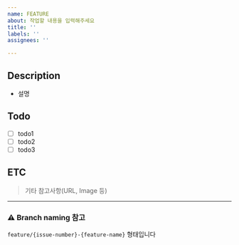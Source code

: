 ```yaml
---
name: FEATURE
about: 작업할 내용을 입력해주세요
title: ''
labels: ''
assignees: ''

---
```


## Description

- 설명

## Todo

- [ ] todo1
- [ ] todo2
- [ ] todo3

## ETC

> 기타 참고사항(URL, Image 등)

---

### ⚠️ Branch naming 참고

`feature/{issue-number}-{feature-name}` 형태입니다
